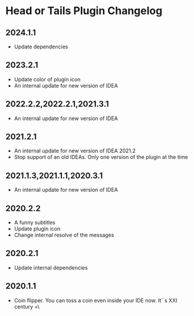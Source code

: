 <!-- Keep a Changelog guide -> https://keepachangelog.com -->

# Head or Tails Plugin Changelog

## 2024.1.1

- Update dependencies

## 2023.2.1

- Update color of plugin icon
- An internal update for new version of IDEA

## 2022.2.2,2022.2.1,2021.3.1

- An internal update for new version of IDEA

## 2021.2.1

- An internal update for new version of IDEA 2021.2
- Stop support of an old IDEAs. Only one version of the plugin at the time

## 2021.1.3,2021.1.1,2020.3.1

- An internal update for new version of IDEA

## 2020.2.2

- A funny subtitles
- Update plugin icon
- Change internal resolve of the messages

## 2020.2.1

- Update internal dependencies

## 2020.1.1

- Coin flipper. You can toss a coin even inside your IDE now. It``s XXI century =\
